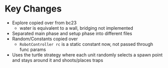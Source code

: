 # Key Changes
- Explore copied over from bc23
    - water is equivalent to a wall, bridging not implemented
- Separated main phase and setup phase into different files
- Random/Constants copied over
    - `RobotController rc` is a static constant now, not passed through func params
- Uses the turtle strategy where each unit randomly selects a spawn point and stays around it and shoots/places traps